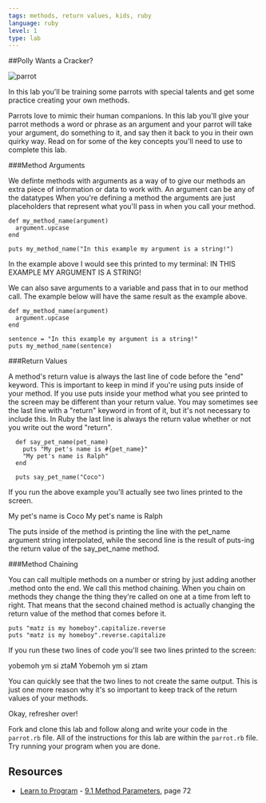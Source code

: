 ```yaml
---
tags: methods, return values, kids, ruby
language: ruby
level: 1
type: lab
---
```


##Polly Wants a Cracker?

![parrot](http://1.bp.blogspot.com/-HDI-XiLird8/ToaJsehSY0I/AAAAAAAABso/XHXOU_qDK3k/s1600/Parrot+Funny+Pictures_1.jpg)

In this lab you'll be training some parrots with special talents and get some practice creating your own methods. 

Parrots love to mimic their human companions. In this lab you'll give your parrot methods a word or phrase as an argument and your parrot will take your argument, do something to it, and say then it back to you in their own quirky way. Read on for some of the key concepts you'll need to use to complete this lab.

###Method Arguments

We definte methods with arguments as a way of to give our methods an extra piece of information or data to work with. An argument can be any of the datatypes When you're defining a method the arguments are just placeholders that represent what you'll pass in when you call your method. 

```
def my_method_name(argument)
  argument.upcase
end

puts my_method_name("In this example my argument is a string!")
```

In the example above I would see this printed to my terminal: IN THIS EXAMPLE MY ARGUMENT IS A STRING!

We can also save arguments to a variable and pass that in to our method call. The example below will have the same result as the example above. 

```
def my_method_name(argument)
  argument.upcase
end

sentence = "In this example my argument is a string!"
puts my_method_name(sentence)

```

###Return Values

A method's return value is always the last line of code before the "end" keyword. This is important to keep in mind if you're using puts inside of your method. If you use puts inside your method what you see printed to the screen may be different than your return value. You may sometimes see the last line with a "return" keyword in front of it, but it's not necessary to include this. In Ruby the last line is always the return value whether or not you write out the word "return". 

```
  def say_pet_name(pet_name)
    puts "My pet's name is #{pet_name}"
    "My pet's name is Ralph"
  end

  puts say_pet_name("Coco")

```

If you run the above example you'll actually see two lines printed to the screen. 

My pet's name is Coco
My pet's name is Ralph

The puts inside of the method is printing the line with the pet_name argument string interpolated, while the second line is the result of puts-ing the return value of the say_pet_name method. 

###Method Chaining

You can call multiple methods on a number or string by just adding another .method onto the end. We call this method chaining. When you chain on methods they change the thing they're called on one at a time from left to right. That means that the second chained method is actually changing the return value of the method that comes before it. 

 ```
 puts "matz is my homeboy".capitalize.reverse
 puts "matz is my homeboy".reverse.capitalize
 ```
If you run these two lines of code you'll see two lines printed to the screen: 

yobemoh ym si ztaM
Yobemoh ym si ztam

You can quickly see that the two lines to not create the same output. This is just one more reason why it's so important to keep track of the return values of your methods.

Okay, refresher over!

Fork and clone this lab and follow along and write your code in the `parrot.rb` file. All of the instructions for this lab are within the `parrot.rb` file. Try running your program when you are done. 


## Resources
* [Learn to Program](http://books.flatironschool.com/books/43?page=72) - [9.1 Method Parameters](http://books.flatironschool.com/books/43?page=72), page 72
